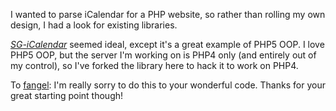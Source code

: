 I wanted to parse iCalendar for a PHP website, so rather than rolling my own design, I had a look for existing libraries.

*[SG-iCalendar](http://github.com/fangel/SG-iCalendar)* seemed ideal, except it's a great example of PHP5 OOP. I love PHP5 OOP, but the server I'm working on is PHP4 only (and entirely out of my control), so I've forked the library here to hack it to work on PHP4.

To [fangel](http://github.com/fangel): I'm really sorry to do this to your wonderful code. Thanks for your great starting point though!